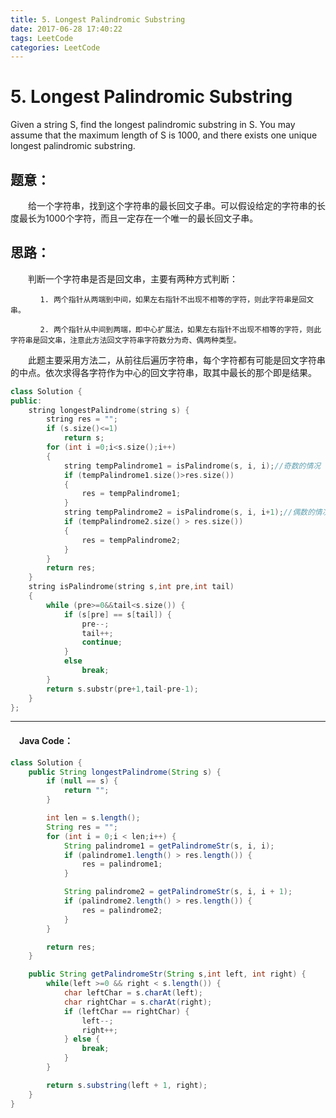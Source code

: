 ```yaml
---
title: 5. Longest Palindromic Substring
date: 2017-06-28 17:40:22
tags: LeetCode
categories: LeetCode
---
```


# 5. Longest Palindromic Substring

Given a string S, find the longest palindromic substring in S. You may assume that the maximum length of S is 1000, and there exists one unique longest palindromic substring.



<!-- more -->

## 题意：

　　给一个字符串，找到这个字符串的最长回文子串。可以假设给定的字符串的长度最长为1000个字符，而且一定存在一个唯一的最长回文子串。

## 思路：

　　判断一个字符串是否是回文串，主要有两种方式判断：

    　　　　1. 两个指针从两端到中间，如果左右指针不出现不相等的字符，则此字符串是回文串。

    　　　　2. 两个指针从中间到两端，即中心扩展法，如果左右指针不出现不相等的字符，则此字符串是回文串，注意此方法回文字符串字符数分为奇、偶两种类型。

　　此题主要采用方法二，从前往后遍历字符串，每个字符都有可能是回文字符串的中点。依次求得各字符作为中心的回文字符串，取其中最长的那个即是结果。

```c++
class Solution {
public:
	string longestPalindrome(string s) {
		string res = "";
		if (s.size()<=1)
			return s;
		for (int i =0;i<s.size();i++)
		{
			string tempPalindrome1 = isPalindrome(s, i, i);//奇数的情况
			if (tempPalindrome1.size()>res.size())
			{
				res = tempPalindrome1;
			}
			string tempPalindrome2 = isPalindrome(s, i, i+1);//偶数的情况
			if (tempPalindrome2.size() > res.size())
			{
				res = tempPalindrome2;
			}
		}
		return res;
	}
	string isPalindrome(string s,int pre,int tail)
	{
		while (pre>=0&&tail<s.size()) {
			if (s[pre] == s[tail]) {
				pre--;
				tail++;
				continue;
			}
			else
				break;
		}
		return s.substr(pre+1,tail-pre-1);
	}
};
```

---------------------------------------------------
#### 　Java Code：
```java
class Solution {
    public String longestPalindrome(String s) {
        if (null == s) {
            return "";
        }

        int len = s.length();
        String res = "";
        for (int i = 0;i < len;i++) {
            String palindrome1 = getPalindromeStr(s, i, i);
            if (palindrome1.length() > res.length()) {
                res = palindrome1;
            }

            String palindrome2 = getPalindromeStr(s, i, i + 1);
            if (palindrome2.length() > res.length()) {
                res = palindrome2;
            }
        }

        return res;
    }

    public String getPalindromeStr(String s,int left, int right) {
        while(left >=0 && right < s.length()) {
            char leftChar = s.charAt(left);
            char rightChar = s.charAt(right);
            if (leftChar == rightChar) {
                left--;
                right++;
            } else {
                break;
            }
        }

        return s.substring(left + 1, right);
    }
}
```
